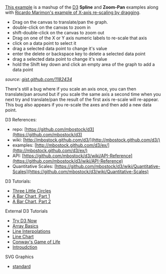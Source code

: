 [This example](http://bl.ocks.org/1182434) is a mashup of the [D3](https://github.com/mbostock/d3) **Spline** and **Zoom-Pan** examples along with [Ricardo Marimon's example of X-axis re-scaling by dragging](http://bl.ocks.org/1179647).

* Drag on the canvas to translate/pan the graph.
* double-click on the canvas to zoom in
* shift-double-click on the canvas to zoom out
* Drag on one of the X or Y axis numeric labels to re-scale that axis
* click on a data point to select it
* drag a selected data point to change it's value
* enter the delete or backspace key to delete a selected data point
* drag a selected data point to change it's value
* hold the Shift key down and click an empty area of the graph to add a data point

*source: [gist.github.com/1182434](https://gist.github.com/1182434)*

There's still a bug where if you scale an axis once, you can then translate/pan around but if you scale the same axis a second time when you next try and translate/pan the result of the first axis re-scale will re-appear. This bug also appears if you re-scale the axes and then add a new data point.

D3 References:

* repo: [https://github.com/mbostock/d3](https://github.com/mbostock/d3)
* wiki: [http://mbostock.github.com/d3/](http://mbostock.github.com/d3/)
* examples: [http://mbostock.github.com/d3/ex/](http://mbostock.github.com/d3/ex/)
* API: [https://github.com/mbostock/d3/wiki/API-Reference](https://github.com/mbostock/d3/wiki/API-Reference)
* Quantitative Scales: [https://github.com/mbostock/d3/wiki/Quantitative-Scales](https://github.com/mbostock/d3/wiki/Quantitative-Scales)

D3 Tutorials:

* [Three Little Circles](http://mbostock.github.com/d3/tutorial/circle.html)
* [A Bar Chart, Part 1](http://mbostock.github.com/d3/tutorial/bar-1.html)
* [A Bar Chart, Part 2](http://mbostock.github.com/d3/tutorial/bar-2.html)

External D3 Tutorials

 * [Try D3 Now](http://christopheviau.com/d3_tutorial/)
* [Array Basics](http://www.janwillemtulp.com/2011/03/31/tutorialthe-basics-working-with-arrays-in-d3/)
* [Line Interpolations](http://www.janwillemtulp.com/2011/03/23/tutorial-line-interpolations-in-d3/)
* [Line Chart](http://www.janwillemtulp.com/2011/04/01/tutorial-line-chart-in-d3/)
* [Conway's Game of Life](http://www.janwillemtulp.com/2011/03/22/tutorial-conways-game-of-life-in-d3/)
* [Introudction](http://www.janwillemtulp.com/2011/03/20/tutorial-introduction-to-d3/)

SVG Graphics

* [standard](http://www.w3.org/TR/SVG/)
